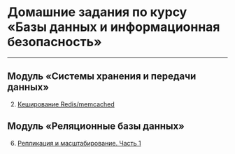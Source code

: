# Домашние задания по курсу «Базы данных и информационная безопасность»

---

## Модуль «Системы хранения и передачи данных»

 2. [Кеширование Redis/memcached](https://github.com/AstaKrom/sdb-homeworks/blob/main/2.md)
 

## Модуль «Реляционные базы данных»
6. [Репликация и масштабирование. Часть 1](https://github.com/AstaKrom/sdb-homeworks/blob/main/6.md)
